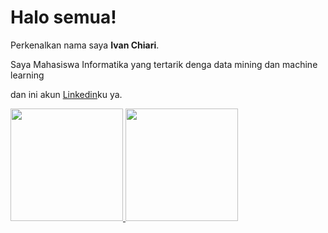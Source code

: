 # Halo semua! 

Perkenalkan nama saya **Ivan Chiari**.<br>

Saya Mahasiswa Informatika yang tertarik denga data mining dan machine learning

dan ini akun [Linkedin](https://www.linkedin.com/in/ivan-chiari-a03b23217/)ku ya.

<p align="left">
<a href="https://github.com/Ivan027void">
  <img height="180em" src="https://github-readme-stats-eight-theta.vercel.app/api?username=Ivan027void&show_icons=true&theme=algolia&include_all_commits=true&count_private=true"/>
  <img height="180em" src="https://github-readme-stats-eight-theta.vercel.app/api/top-langs/?username=Ivan027void&layout=compact&theme=algolia"/>
</a>
</p>
